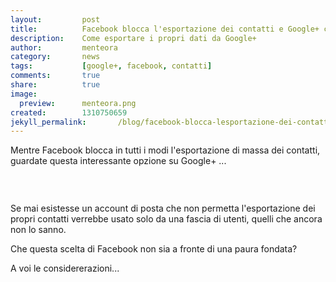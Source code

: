 ```yaml
---
layout:			post
title:			Facebook blocca l'esportazione dei contatti e Google+ cosa fà?
description:	Come esportare i propri dati da Google+
author:			menteora
category:		news
tags:			[google+, facebook, contatti]
comments:		true
share:			true
image:			
  preview:      menteora.png
created:		1310750659
jekyll_permalink:		/blog/facebook-blocca-lesportazione-dei-contatti-e-google-cosa-fa
---
```


<p>
	Mentre Facebook blocca in tutti i modi l&#39;esportazione di massa dei contatti, guardate questa interessante opzione su Google+ ...</p>
<p>
	&nbsp;</p>
<p>
	<img alt="" src="/images/google_data_liberation_front.png"></p>
<p>
	Se mai esistesse un account di posta che non permetta l&#39;esportazione dei propri contatti verrebbe usato solo da una fascia di utenti, quelli che ancora non lo sanno.</p>
<p>
	Che questa scelta di Facebook non sia a fronte di una paura fondata?</p>
<p>
	A voi le considererazioni...</p>
<p>
	&nbsp;</p>
